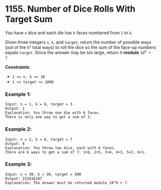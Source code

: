 # 1155. Number of Dice Rolls With Target Sum

You have `n` dice and each die has `k` faces numbered from `1` to `k`.

Given three integers `n`, `k`, and `target`, return the number of possible ways (out of the <code>k<sup>n</sup></code> total ways) to roll the dice so the sum of the face-up numbers equals `target`. Since the answer may be too large, return it **modulo** <code>10<sup>9</sup> + 7</code>.

**Constraints**:
- `1 <= n, k <= 30`
- `1 <= target <= 1000`

### Example 1:
```
Input: n = 1, k = 6, target = 3
Output: 1
Explanation: You throw one die with 6 faces.
There is only one way to get a sum of 3.
```

### Example 2:
```
Input: n = 2, k = 6, target = 7
Output: 6
Explanation: You throw two dice, each with 6 faces.
There are 6 ways to get a sum of 7: 1+6, 2+5, 3+4, 4+3, 5+2, 6+1.
```

### Example 3:
```
Input: n = 30, k = 30, target = 500
Output: 222616187
Explanation: The answer must be returned modulo 10^9 + 7.
```
